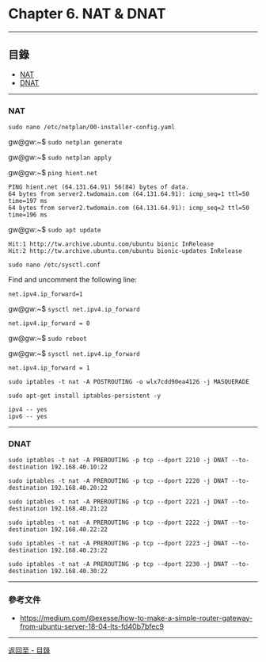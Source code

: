 # Chapter 6. NAT & DNAT

* * *
## 目錄

-    [NAT](#NAT)
-    [DNAT](#DNAT)

* * *
<h3 id="NAT">NAT</h3> 

`sudo nano /etc/netplan/00-installer-config.yaml`

gw@gw:~$ `sudo netplan generate`

gw@gw:~$ `sudo netplan apply`

gw@gw:~$ `ping hient.net`
    
    PING hient.net (64.131.64.91) 56(84) bytes of data.
    64 bytes from server2.twdomain.com (64.131.64.91): icmp_seq=1 ttl=50 time=197 ms
    64 bytes from server2.twdomain.com (64.131.64.91): icmp_seq=2 ttl=50 time=196 ms
    

gw@gw:~$ `sudo apt update`
    
    Hit:1 http://tw.archive.ubuntu.com/ubuntu bionic InRelease
    Hit:2 http://tw.archive.ubuntu.com/ubuntu bionic-updates InRelease
    

`sudo nano /etc/sysctl.conf`

Find and uncomment the following line:
    
    net.ipv4.ip_forward=1
    
gw@gw:~$ `sysctl net.ipv4.ip_forward`
    
    net.ipv4.ip_forward = 0
    
gw@gw:~$ `sudo reboot`

gw@gw:~$ `sysctl net.ipv4.ip_forward`
    
    net.ipv4.ip_forward = 1
    
`sudo iptables -t nat -A POSTROUTING -o wlx7cdd90ea4126 -j MASQUERADE`

`sudo apt-get install iptables-persistent -y`
    
    ipv4 -- yes 
    ipv6 -- yes
    
---
<h3 id="DNAT">DNAT</h3> 

`sudo iptables -t nat -A PREROUTING -p tcp --dport 2210 -j DNAT --to-destination 192.168.40.10:22`

`sudo iptables -t nat -A PREROUTING -p tcp --dport 2220 -j DNAT --to-destination 192.168.40.20:22`

`sudo iptables -t nat -A PREROUTING -p tcp --dport 2221 -j DNAT --to-destination 192.168.40.21:22`

`sudo iptables -t nat -A PREROUTING -p tcp --dport 2222 -j DNAT --to-destination 192.168.40.22:22`

`sudo iptables -t nat -A PREROUTING -p tcp --dport 2223 -j DNAT --to-destination 192.168.40.23:22`

`sudo iptables -t nat -A PREROUTING -p tcp --dport 2230 -j DNAT --to-destination 192.168.40.30:22`

---
<h3 id="references">參考文件</h3>

 - https://medium.com/@exesse/how-to-make-a-simple-router-gateway-from-ubuntu-server-18-04-lts-fd40b7bfec9

---

[返回至 - 目錄](https://github.com/xuan103/Alpine_2021)
